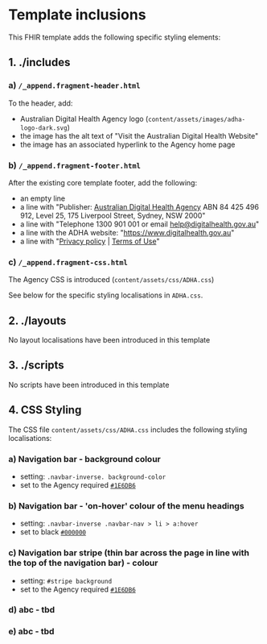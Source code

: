 # Template inclusions
This FHIR template adds the following specific styling elements:

## 1. ./includes
### a) `/_append.fragment-header.html`
To the header, add:
* Australian Digital Health Agency logo (`content/assets/images/adha-logo-dark.svg`)
* the image has the alt text of "Visit the Australian Digital Health Website"
* the image has an associated hyperlink to the Agency home page

### b) `/_append.fragment-footer.html`
After the existing core template footer, add the following:
* an empty line
* a line with "Publisher: [Australian Digital Health Agency](https://www.digitalhealth.gov.au) ABN 84 425 496 912, Level 25, 175 Liverpool Street, Sydney, NSW 2000"
* a line with "Telephone 1300 901 001 or email [help@digitalhealth.gov.au](mailto:help@digitalhealth.gov.au)"
* a line with the ADHA website: "https://www.digitalhealth.gov.au"
* a line with "[Privacy policy](https://www.digitalhealth.gov.au/about-us/policies-privacy-and-reporting/privacy-policy) | [Terms of Use](https://www.digitalhealth.gov.au/about-us/policies-privacy-and-reporting/terms-of-use)"

### c) `/_append.fragment-css.html`
The Agency CSS is introduced (`content/assets/css/ADHA.css`)

See below for the specific styling localisations in `ADHA.css`.

## 2. ./layouts
No layout localisations have been introduced in this template

## 3. ./scripts
No scripts have been introduced in this template

## 4. CSS Styling
The CSS file `content/assets/css/ADHA.css` includes the following styling localisations:

### a) Navigation bar - background colour
* setting: `.navbar-inverse. background-color`
* set to the Agency required [`#1E6DB6`](https://www.color-hex.com/color/1e6db6)

### b) Navigation bar - 'on-hover' colour of the menu headings
* setting: `.navbar-inverse .navbar-nav > li > a:hover`
* set to black [`#000000`](https://www.color-hex.com/color/000000)

### c) Navigation bar stripe (thin bar across the page in line with the top of the navigation bar) - colour
* setting: `#stripe background`
* set to the Agency required [`#1E6DB6`](https://www.color-hex.com/color/1e6db6)

### d) abc - tbd

### e) abc - tbd
